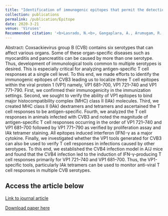 ```yaml
---
title: "Identification of immunogenic epitopes that permit the detection of antigen-specific T cell responses in multiple serotypes of group B coxsackievirus infections"
collection: publications
permalink: /publication/Epitope
date: 2020-3-21
venue: 'Viruses'
Recommended citation: '<b>Lasrado, N.<b>, Gangaplara, A., Arumugam, R., Massilamany, C., Pokal, S., Zhou, Y., Xiang, S.-H., Steffen, D., Reddy, J. Identification of Immunogenic Epitopes That Permit the Detection of Antigen-Specific T Cell Responses in Multiple Serotypes of Group B Coxsackievirus Infections. Viruses 2020, 12, 347.'
---
```

Abstract:
Coxsackievirus group B (CVB) contains six serotypes that can affect various organs. Some of these organ-specific diseases such as myocarditis and pancreatitis can be caused by more than one serotype. Thus, development of immunological tools common to multiple serotypes is desired. This is especially critical for analyzing antigen-specific T cell responses at a single cell level. To this end, we made efforts to identify the immunogenic epitopes of CVB3 leading us to localize three T cell epitopes within the viral protein 1 (VP1) namely, VP1 681–700, VP1 721–740 and VP1 771–790. First, we confirmed their immunogenicity in the immunization settings. Second, we sought to verify the ability of VP1 epitopes to bind major histocompatibility complex (MHC) class II (IAk) molecules. Third, we created MHC class II (IAk) dextramers and tetramers and ascertained the T cell responses to be antigen-specific. Fourth, we analyzed the T cell responses in animals infected with CVB3 and noted the magnitude of antigen-specific T cell responses occurring in the order of VP1 721–740 and VP1 681–700 followed by VP1 771–790 as verified by proliferation assay and IAk tetramer staining. All epitopes induced interferon (IFN)-γ as a major cytokine. Finally, we investigated whether the VP1 tools generated for CVB3 can also be used to verify T cell responses in infections caused by other serotypes. To this end, we established the CVB4 infection model in A/J mice and found that the CVB4 infection led to the induction of IFN-γ-producing T cell responses primarily for VP1 721–740 and VP1 681–700. Thus, the VP1-specific tools, particularly IAk tetramers can be used to monitor anti-viral T cell responses in multiple CVB serotypes.

Access the article below
----
[Link to journal article](https://www.mdpi.com/1999-4915/12/3/347)

[Download paper here](http://ninaadlasrado.github.io/files/Epitope.pdf)

